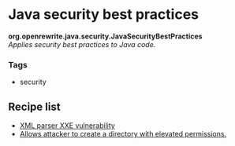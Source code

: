 # Java security best practices

**org.openrewrite.java.security.JavaSecurityBestPractices**  
_Applies security best practices to Java code._

### Tags

* security

## Recipe list

* [XML parser XXE vulnerability](../../java/security/xmlparserxxevulnerability.md)
* [Allows attacker to create a directory with elevated permissions.](../../java/security/resultoffilemkdirsignored.md)
